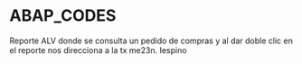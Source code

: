 # ABAP_CODES
Reporte ALV donde se consulta un pedido de compras y al dar doble clic en el reporte nos direcciona a la tx me23n.
Iespino
